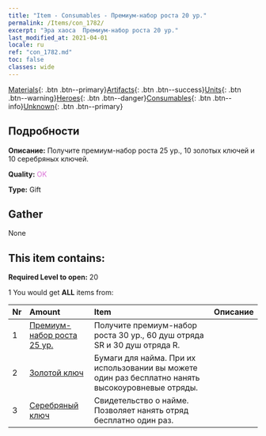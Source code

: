 ```yaml
---
title: "Item - Consumables - Премиум-набор роста 20 ур."
permalink: /Items/con_1782/
excerpt: "Эра хаоса  Премиум-набор роста 20 ур."
last_modified_at: 2021-04-01
locale: ru
ref: "con_1782.md"
toc: false
classes: wide
---
```

 [Materials](/ru/Items/){: .btn .btn--primary}[Artifacts](/ru/Items/Artifacts/){: .btn .btn--success}[Units](/ru/Items/Units/){: .btn .btn--warning}[Heroes](/ru/Items/Heroes/){: .btn .btn--danger}[Consumables](/ru/Items/Consumables/){: .btn .btn--info}[Unknown](/ru/Items/Unknown/){: .btn .btn--primary}

## Подробности
 **Описание:** Получите премиум-набор роста 25 ур., 10 золотых ключей и 10 серебряных ключей.

 **Quality:** <span style="color: #DA70D6">OK</span>

 **Type:** Gift

## Gather

  None

## This item contains:

 **Required Level to open:** 20

 1 You would get **ALL** items  from:

  | Nr | Amount |     Item    | Описание |
  |:---|:-------|:------------|:-----------:|
  | 1 | [Премиум-набор роста 25 ур.](/ru/Items/con_1783/) | Получите премиум-набор роста 30 ур., 60 душ отряда SR и 30 душ отряда R. | 
  | 2 | [Золотой ключ](/ru/Items/con_783/) | Бумаги для найма. При их использовании вы можете один раз бесплатно нанять высокоуровневые отряды. | 
  | 3 | [Серебряный ключ](/ru/Items/con_693/) | Свидетельство о найме. Позволяет нанять отряд бесплатно один раз. | 
